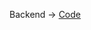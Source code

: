 Backend -> [Code]([url](https://github.com/ayushmaandhar/MERN-Ecom-Backend)https://github.com/ayushmaandhar/MERN-Ecom-Backend)
